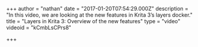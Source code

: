 +++
author = "nathan"
date = "2017-01-20T07:54:29.000Z"
description = "In this video, we are looking at the new features in Krita 3’s layers docker."
title = "Layers in Krita 3: Overview of the new features"
type = "video"
videoid = "kCmbLsCPrs8"

+++

